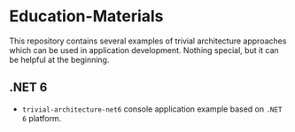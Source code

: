 # Education-Materials

This repository contains several examples of trivial architecture approaches which can be used in application development. Nothing special, but it can be helpful at the beginning.

## .NET 6

- `trivial-architecture-net6` console application example based on `.NET 6` platform.
